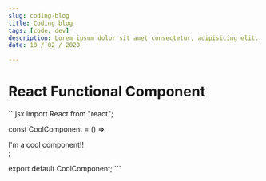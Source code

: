 ```yaml
---
slug: coding-blog
title: Coding blog
tags: [code, dev]
description: Lorem ipsum dolor sit amet consectetur, adipisicing elit. Explicabo, nulla beatae? Unde consequuntur provident voluptas? Quo odit quaerat accusantium dolor, sed recusandae porro quam, dicta, doloribus corporis sequi pariatur aspernatur.Lorem ipsum dolor sit amet consectetur, adipisicing elit. Explicabo, nulla beatae? Unde consequuntur provident voluptas? Quo odit quaerat accusantium dolor, sed recusandae porro quam, dicta, doloribus corporis sequi pariatur aspernatur.
date: 10 / 02 / 2020

---
```


# React Functional Component

​```jsx
import React from "react";

const CoolComponent = () => <div>I'm a cool component!!</div>;

export default CoolComponent;
​```